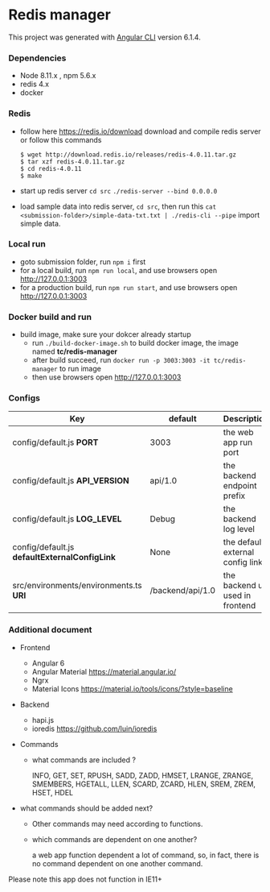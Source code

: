 # Redis manager

This project was generated with [Angular CLI](https://github.com/angular/angular-cli) version 6.1.4.

### Dependencies

- Node 8.11.x , npm 5.6.x
- redis 4.x
- docker

### Redis

- follow here https://redis.io/download download and compile redis server  or follow this commands

  ```
  $ wget http://download.redis.io/releases/redis-4.0.11.tar.gz
  $ tar xzf redis-4.0.11.tar.gz
  $ cd redis-4.0.11
  $ make
  ```

- start up redis server `cd src` `./redis-server --bind 0.0.0.0`
- load sample data into redis server, `cd src`,  then run this `cat <submission-folder>/simple-data-txt.txt | ./redis-cli --pipe` import simple data.

### Local run

- goto submission folder, run `npm i` first
- for a local build, run `npm run local`, and use browsers open http://127.0.0.1:3003
- for a production build, run `npm run start`, and use browsers open http://127.0.0.1:3003

### Docker build and run

- build image, make sure your dokcer already startup
  - run `./build-docker-image.sh` to build docker image, the image named **tc/redis-manager**
  - after build succeed, run `docker run -p 3003:3003 -it tc/redis-manager` to run image
  - then use browsers open http://127.0.0.1:3003

### Configs

| Key                                             | default          | Description                      |
| ----------------------------------------------- | ---------------- | -------------------------------- |
| config/default.js **PORT**                      | 3003             | the web app run port             |
| config/default.js **API_VERSION**               | api/1.0          | the backend endpoint prefix      |
| config/default.js **LOG_LEVEL**                 | Debug            | the backend log level            |
| config/default.js **defaultExternalConfigLink** | None             | the default external config link |
| src/environments/environments.ts **URI**        | /backend/api/1.0 | the backend uri used in frontend |



###  Additional document

- Frontend 

  - Angular 6
  - Angular Material https://material.angular.io/
  - Ngrx
  - Material Icons https://material.io/tools/icons/?style=baseline

- Backend

  - hapi.js
  - ioredis https://github.com/luin/ioredis

- Commands

  - what commands are included ? 

    INFO, GET, SET, RPUSH, SADD, ZADD, HMSET, LRANGE, ZRANGE, SMEMBERS, HGETALL, LLEN, SCARD, ZCARD, HLEN, SREM, ZREM, HSET, HDEL
  
- what commands should be added next?
  
    - Other commands may need according to functions.

  - which commands are dependent on one another?

    a web app function  dependent a lot of command, so, in fact, there is no command dependent on one another command.

Please note this app does not function in IE11+